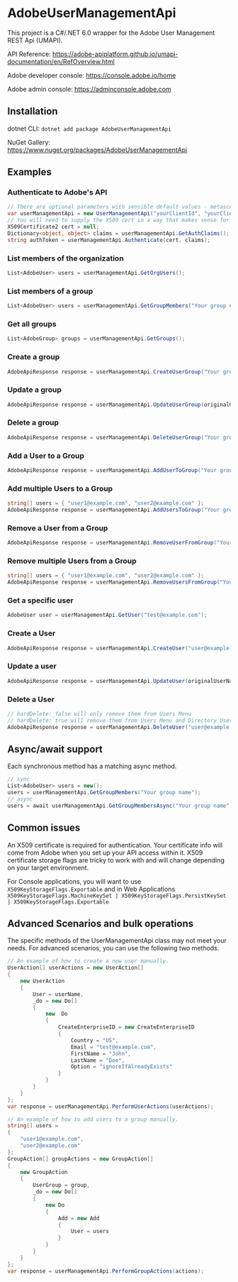 # AdobeUserManagementApi

This project is a C#/.NET 6.0 wrapper for the Adobe User Management REST Api (UMAPI).


API Reference: https://adobe-apiplatform.github.io/umapi-documentation/en/RefOverview.html


Adobe developer console: https://console.adobe.io/home


Adobe admin console: https://adminconsole.adobe.com

## Installation

dotnet CLI:  ```dotnet add package AdobeUserManagementApi```

NuGet Gallery: https://www.nuget.org/packages/AdobeUserManagementApi

## Examples

### Authenticate to Adobe's API

```csharp
// There are optional parameters with sensible default values - metascopes and several URIs. You can change these if necessary for advanced scenarios.
var userManagementApi = new UserManagementApi("yourClientId", "yourClientSecret", "yourTechAcctId", "yourOrgId");
// You will need to supply the X509 cert in a way that makes sense for your use case. 
X509Certificate2 cert = null; 
Dictionary<object, object> claims = userManagementApi.GetAuthClaims();
string authToken = userManagementApi.Authenticate(cert, claims);
```

### List members of the organization

```csharp
List<AdobeUser> users = userManagementApi.GetOrgUsers();
```

### List members of a group

```csharp
List<AdobeUser> users = userManagementApi.GetGroupMembers("Your group name");
```

### Get all groups
```csharp
List<AdobeGroup> groups = userManagementApi.GetGroups();
```

### Create a group
```csharp
AdobeApiResponse response = userManagementApi.CreateUserGroup("Your group", "Your Group Description", "ignoreIfAlreadyExists");
```

### Update a group
```csharp
AdobeApiResponse response = userManagementApi.UpdateUserGroup(originalGroupName: "Your group", newGroupName: "Your New Group Name", description: "Your new description");
```

### Delete a group
```csharp
AdobeApiResponse response = userManagementApi.DeleteUserGroup("Your group");
```

### Add a User to a Group

```csharp
AdobeApiResponse response = userManagementApi.AddUserToGroup("Your group", "user@example.com");
```

### Add multiple Users to a Group

```csharp
string[] users = { "user1@example.com", "user2@example.com" };
AdobeApiResponse response = userManagementApi.AddUsersToGroup("Your group", users);
```

### Remove a User from a Group
```csharp
AdobeApiResponse response = userManagementApi.RemoveUserFromGroup("Your group", "user@example.com");
```

### Remove multiple Users from a Group
```csharp
string[] users = { "user1@example.com", "user2@example.com" };
AdobeApiResponse response = userManagementApi.RemoveUsersFromGroup("Your group", users);
```

### Get a specific user
```csharp
AdobeUser user = userManagementApi.GetUser("test@example.com");
```

### Create a User
```csharp
AdobeApiResponse response = userManagementApi.CreateUser("user@example.com", "John", "Doe");
```

### Update a user
```csharp
AdobeApiResponse response = userManagementApi.UpdateUser(originalUserName: "user@example.com", newUserName: "user1@example.com", firstName: "NewJohn", lastName: "NewDoe");
```

### Delete a User
```csharp
// hardDelete: false will only remove them from Users Menu
// hardDelete: true will remove them from Users Menu and Directory Users Menu
AdobeApiResponse response = userManagementApi.DeleteUser("user@example.com", hardDelete: false);
```


## Async/await support
Each synchronous method has a matching async method.
```csharp
// sync
List<AdobeUser> users = new();
users = userManagementApi.GetGroupMembers("Your group name");
// async
users = await userManagementApi.GetGroupMembersAsync("Your group name");
```

## Common issues

An X509 certificate is required for authentication. Your certificate info will come from Adobe when you set up your API access within it. X509 certificate storage flags are tricky to work with and will change depending on your target environment.

For Console applications, you will want to use ```X509KeyStorageFlags.Exportable``` and in Web Applications ```X509KeyStorageFlags.MachineKeySet | X509KeyStorageFlags.PersistKeySet | X509KeyStorageFlags.Exportable```

## Advanced Scenarios and bulk operations

The specific methods of the UserManagementApi class may not meet your needs. For advanced scenarios, you can use the following two methods.

```csharp
// An example of how to create a new user manually.
UserAction[] userActions = new UserAction[]
{
    new UserAction
    {
        User = userName,
        _do = new Do[]
        {
            new  Do
            {
                CreateEnterpriseID = new CreateEnterpriseID
                {
                    Country = "US",
                    Email = "test@example.com",
                    FirstName = "John",
                    LastName = "Doe",
                    Option = "ignoreIfAlreadyExists"
                }
            }
        }
    }
};
var response = userManagementApi.PerformUserActions(userActions);
```

```csharp
// An example of how to add users to a group manually.
string[] users = 
{ 
    "user1@example.com", 
    "user2@example.com" 
};
GroupAction[] groupActions = new GroupAction[]
{
    new GroupAction
    {
        UserGroup = group,
        _do = new Do[]
        {
            new Do
            {
                Add = new Add
                {
                    User = users
                }
            }
        }
    }
};
var response = userManagementApi.PerformGroupActions(actions);
```